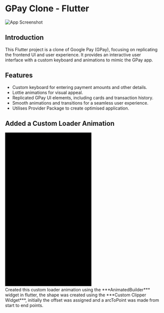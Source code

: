 # GPay Clone - Flutter

<img src="./assets/ProjectOutput.gif" alt="App Screenshot" height="500">

## Introduction

This Flutter project is a clone of Google Pay (GPay), focusing on replicating the frontend UI and user experience. It provides an interactive user interface with a custom keyboard and animations to mimic the GPay app.

## Features

- Custom keyboard for entering payment amounts and other details.
- Lottie animations for visual appeal.
- Replicated GPay UI elements, including cards and transaction history.
- Smooth animations and transitions for a seamless user experience.
- Utilises Provider Package to create optimised application.

## Added a Custom Loader Animation

<img src="./assets/Loader Animation.gif" alt="App Screenshot" height="500">

<br>
Created this custom loader animation using the ***AnimatedBuilder*** widget in flutter, the shape was created using the ***Custom Clipper Widget***, initially the offset was assigned and a arcToPoint was made from start to end points.
